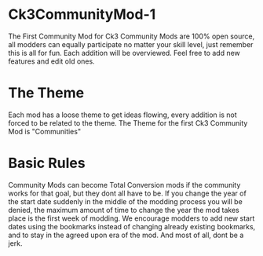 # Ck3CommunityMod-1
The First Community Mod for Ck3
Community Mods are 100% open source, all modders can equally participate no matter your skill level, just remember this is all for fun.
Each addition will be overviewed. Feel free to add new features and edit old ones.
# The Theme
Each mod has a loose theme to get ideas flowing, every addition is not forced to be related to the theme.
The Theme for the first Ck3 Community Mod is "Communities"
# Basic Rules
Community Mods can become Total Conversion mods if the community works for that goal, but they dont all have to be.
If you change the year of the start date suddenly in the middle of the modding process you will be denied, the maximum amount of time to change the year the mod takes place is the first week of modding.
We encourage modders to add new start dates using the bookmarks instead of changing already existing bookmarks, and to stay in the agreed upon era of the mod.
And most of all, dont be a jerk.
